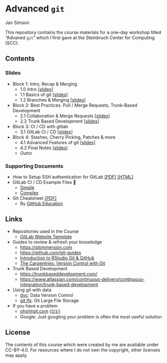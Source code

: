 Advanced `git`
================
Jan Simson

This repository contains the course materials for a one-day workshop
titled “Advaned `git`” which I first gave at the Steinbruch Center for
Computing (SCC).

## Contents

### Slides

- Block 1: Intro, Recap & Merging
  - 1.0 Intro [\[slides\]](output/1.0-intro.html)
  - 1.1 Basics of git [\[slides\]](output/1.1-git-basics.html)
  - 1.2 Branches & Merging [\[slides\]](1.2-branches_merging.html)
- Block 2: Best Practices: Pull / Merge Requests, Trunk-Based
  Development
  - 2.1 Collaboration & Merge Requests
    [\[slides\]](output/2.1-collaboration-merge-requests.html)
  - 2.2 Trunk Based Development
    [\[slides\]](output/2.2-trunk-based-development.html)
- Block 3: CI / CD with gitlab
  - 3.1 GitLab CI / CD [\[slides\]](output/3.1-gitlab-CI-CD.html)
- Block 4: Stashes, Cherry Picking, Patches & more
  - 4.1 Advanced Features of git
    [\[slides\]](output/4.1-advanced-features.html)
  - 4.2 Final Notes [\[slides\]](output/4.2-final_notes.html)
  - *Outro*

<!-- *: Since they have to be manually generated, the PDF version of slides may be slightly outdated. Please refer to [this guide](https://revealjs.com/pdf-export/), on how to export your own PDF version from the online slides. -->

### Supporting Documents

- How to Setup SSH authentication for GitLab
  [\[PDF\]](output/resources/ssh/how-to-setup-gitlab-ssh.pdf)
  [\[HTML\]](output/resources/ssh/how-to-setup-gitlab-ssh.html)
- GitLab CI / CD Example Files 🤖
  - [Simple](resources/CI-CD-examples/simple.gitlab-ci.yml)
  - [Complex](resources/CI-CD-examples/complex.gitlab-ci.yml)
- Git Cheatsheet [\[PDF\]](resources/git-cheat-sheet-education.pdf)
  - By [GitHub Education](https://education.github.com/)

## Links

- Repositories used in the Course
  - [GitLab Website
    Template](https://gitlab.com/jansim/website-template)
- Guides to review & refresh your knowledge
  - <https://gitimmersion.com>
  - <https://github.com/git-guides>
  - [Introduction to RStudio Git &
    GitHub](https://malikaihle.github.io/Introduction-RStudio-Git-GitHub/)
  - [The Carpentries: Version Control with
    Git](https://swcarpentry.github.io/git-novice/)
- Trunk Based Development
  - <https://trunkbaseddevelopment.com/>
  - <https://www.atlassian.com/continuous-delivery/continuous-integration/trunk-based-development>
- Using git with data
  - [dvc](https://dvc.org/): Data Version Control
  - [git lfs](https://git-lfs.github.com/): Git Large File Storage
- If you have a problem
  - [ohshitgit.com](https://ohshitgit.com/)
    [(🇩🇪)](https://ohshitgit.com/de)
  - Google: Just googling your problem is often the most useful solution

## License

The contents of this course which were created by me are available under
CC-BY-4.0. For resources where I do not own the copyright, other
licenses may apply.
